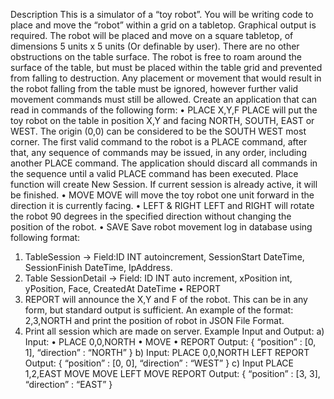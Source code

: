 Description
This is a simulator of a “toy robot”. You will be writing code to place and move the “robot”
within a grid on a tabletop. Graphical output is required.
The robot will be placed and move on a square tabletop, of dimensions 5 units x 5 units
(Or definable by user). There are no other obstructions on the table surface.
The robot is free to roam around the surface of the table, but must be placed within the
table grid and prevented from falling to destruction. Any placement or movement that would
result in the robot falling from the table must be ignored, however further valid movement
commands must still be allowed.
Create an application that can read in commands of the following form:
• PLACE X,Y,F
PLACE will put the toy robot on the table in position X,Y and facing NORTH,
SOUTH, EAST or WEST. The origin (0,0) can be considered to be the SOUTH WEST most
corner.
The first valid command to the robot is a PLACE command, after that, any sequence of
commands may be issued, in any order, including another PLACE command. The
application should discard all commands in the sequence until a valid PLACE command
has been executed.
Place function will create New Session. If current session is already active, it will be
finished.
• MOVE
MOVE will move the toy robot one unit forward in the direction it is currently facing.
• LEFT & RIGHT
LEFT and RIGHT will rotate the robot 90 degrees in the specified direction without
changing the position of the robot.
• SAVE
Save robot movement log in database using following format:
1. TableSession -> Field:ID INT autoincrement, SessionStart DateTime, SessionFinish
DateTime, IpAddress.
2. Table SessionDetail -> Field: ID INT auto increment, xPosition int, yPosition, Face,
CreatedAt DateTime
• REPORT
1. REPORT will announce the X,Y and F of the robot. This can be in any form, but
standard output is sufficient. An example of the format: 2,3,NORTH and print the
position of robot in JSON File Format.
2. Print all session which are made on server.
Example Input and Output:
a)
Input:
• PLACE 0,0,NORTH
• MOVE
• REPORT
Output:
{
“position” : [0, 1],
“direction” : “NORTH”
}
b)
Input:
PLACE 0,0,NORTH
LEFT
REPORT
Output:
{
“position” : [0, 0],
“direction” : “WEST”
}
c)
Input
PLACE 1,2,EAST
MOVE
MOVE
LEFT
MOVE
REPORT
Output:
{
“position” : [3, 3],
“direction” : “EAST”
}

